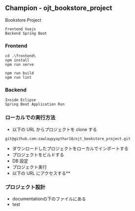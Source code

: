 ## Champion - ojt_bookstore_project

Bookstore Project

```
Frontend Vuejs
Backend Spring Boot
```

### Frontend

```
cd .\frontend\
npm install
npm run serve

npm run build
npm run lint
```

### Backend

```
Inside Eclipse
Spring Boot Application Run
```

### ローカルでの実行方法

- 以下の URL からプロジェクトを clone する

```
git@github.com:zawlaypyaythar18/ojt_bookstore_project.git
```

- ダウンロードしたプロジェクトをローカルでインポートする
- プロジェクトをビルドする
- DB 設定
- プロジェクト実行
- 以下の URL にアクセスする\*\*

### プロジェクト設計
- documentationの下のファイルにある
- test